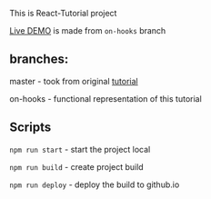 This is React-Tutorial project

[Live DEMO](https://tereshka.github.io/react-tutorial) is made from `on-hooks` branch

## branches:
master - took from original [tutorial](https://reactjs.org/tutorial/tutorial.html#completing-the-game)

on-hooks - functional representation of this tutorial

## Scripts

`npm run start` - start the project local

`npm run build` - create project build

`npm run deploy` - deploy the build to github.io
